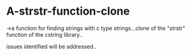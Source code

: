 # A-strstr-function-clone

->a function for finding strings with c type strings...clone of the "strstr" function of the cstring library..

issues identified will be addressed..
